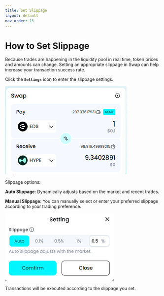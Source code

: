 ```yaml
---
title: Set Slippage
layout: default
nav_order: 15
---
```


# How to Set Slippage

Because trades are happening in the liquidity pool in real time, token prices and amounts can change. Setting an appropriate slippage in Swap can help increase your transaction success rate.

Click the **`Settings`** icon to enter the slippage settings.

![](/docs/images/How_to_set_slippage_/media/image1.png)

Slippage options:

**Auto Slippage**: Dynamically adjusts based on the market and recent trades.

**Manual Slippage**: You can manually select or enter your preferred slippage according to your trading preference.

![](/docs/images/How_to_set_slippage_/media/image2.png)

Transactions will be executed according to the slippage you set.

